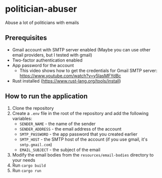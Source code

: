 # politician-abuser

Abuse a lot of politicians with emails

## Prerequisites

- Gmail account with SMTP server enabled (Maybe you can use other email providers, but I tested with gmail)
- Two-factor authentication enabled
- App password for the account
  - This video shows how to get the credentials for Gmail SMTP server: https://www.youtube.com/watch?v=y5IasMFYdBc
- Rust installed (https://www.rust-lang.org/tools/install)

## How to run the application

1. Clone the repository
2. Create a `.env` file in the root of the repository and add the following variables:
   - `SENDER_NAME` - the name of the sender
   - `SENDER_ADDRESS` - the email address of the account
   - `SMTP_PASSWORD` - the app password that you created earlier
   - `SMTP_HOST` - the SMTP host of the account (if you use gmail, it's `smtp.gmail.com`)
   - `EMAIL_SUBJECT` - the subject of the email
3. Modify the email bodies from the `resources/email-bodies` directory to your needs
4. Run `cargo build`
5. Run `cargo run`
